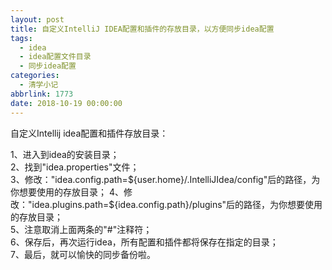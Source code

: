 ```yaml
---
layout: post
title: 自定义IntelliJ IDEA配置和插件的存放目录，以方便同步idea配置
tags:
  - idea
  - idea配置文件目录
  - 同步idea配置
categories:
  - 清学小记
abbrlink: 1773
date: 2018-10-19 00:00:00
---
```


<!-- wp:paragraph {"textColor":"vivid-red"} -->

自定义Intellij idea配置和插件存放目录：

<!-- /wp:paragraph -->

<!-- wp:paragraph {"textColor":"vivid-cyan-blue"} -->

1、进入到idea的安装目录；  
2、找到"idea.properties"文件；  
3、修改："idea.config.path=${user.home}/.IntelliJIdea/config"后的路径，为你想要使用的存放目录；  
4、修改："idea.plugins.path=${idea.config.path}/plugins"后的路径，为你想要使用的存放目录；  
5、注意取消上面两条的"#"注释符；  
6、保存后，再次运行idea，所有配置和插件都将保存在指定的目录；  
7、最后，就可以愉快的同步备份啦。

<!-- /wp:paragraph -->

<!-- wp:paragraph -->

<!-- /wp:paragraph -->
